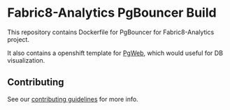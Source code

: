 # Fabric8-Analytics PgBouncer Build

This repository contains Dockerfile for PgBouncer for Fabric8-Analytics project.

It also contains a openshift template for [PgWeb](https://github.com/sosedoff/pgweb), which would useful for DB visualization.

## Contributing

See our [contributing guidelines](https://github.com/fabric8-analytics/common/blob/master/CONTRIBUTING.md) for more info.
